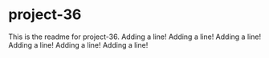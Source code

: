 # project-36

This is the readme for project-36.
Adding a line!
Adding a line!
Adding a line!
Adding a line!
Adding a line!
Adding a line!
